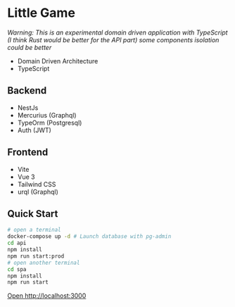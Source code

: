 # Little Game

*Warning: This is an experimental domain driven application with TypeScript (I think Rust would be better for the API part) some components isolation could be better*
- Domain Driven Architecture
- TypeScript

## Backend
- NestJs
- Mercurius (Graphql)
- TypeOrm (Postgresql)
- Auth (JWT)

## Frontend
- Vite
- Vue 3
- Tailwind CSS
- urql (Graphql)

## Quick Start
```bash
# open a terminal
docker-compose up -d # Launch database with pg-admin
cd api
npm install
npm run start:prod
# open another terminal
cd spa
npm install
npm run start
```
[Open http://localhost:3000](http://localhost:3000)
